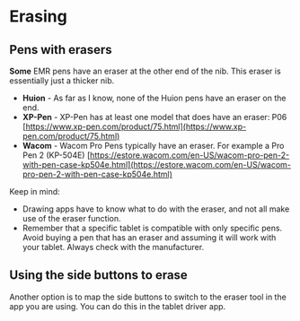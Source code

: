 # Erasing

## Pens with erasers

**Some** EMR pens have an eraser at the other end of the nib. This eraser is essentially just a thicker nib.

* **Huion** - As far as I know, none of the Huion pens have an eraser on the end.
* **XP-Pen** - XP-Pen has at least one model that does have an eraser: P06 [https://www.xp-pen.com/product/75.html](https://www.xp-pen.com/product/75.html)
* **Wacom** - Wacom Pro Pens typically have an eraser. For example a Pro Pen 2 (KP-504E) [https://estore.wacom.com/en-US/wacom-pro-pen-2-with-pen-case-kp504e.html](https://estore.wacom.com/en-US/wacom-pro-pen-2-with-pen-case-kp504e.html)

Keep in mind:

* Drawing apps have to know what to do with the eraser, and not all make use of the eraser function.
* Remember that a specific tablet is compatible with only specific pens. Avoid buying a pen that has an eraser and assuming it will work with your tablet. Always check with the manufacturer.

## Using the side buttons to erase

Another option is to map the side buttons to switch to the eraser tool in the app you are using. You can do this in the tablet driver app.









